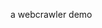 
a webcrawler demo

<!-- # Intro
- project name: bilibili data
- description: I offer bilibili data as service, anyone can use it to do their own analysis

## status
- spec done, working in progress (2023-04-17)

# Examples
![placeholder](https://d2ekywz288hemq.cloudfront.net/im/bilibili_data_placeholder.png)

# Basic usage
```bash
# check current overview service status
curl https://bilibili.gkxk2.link
```

- capacity:
	- return full data of given user
	- return full data of given disscussion area (bv号/cv号/动态号)
	- return full data of given channel (tag/番剧)
	- return full data of given search word


# Links
- [turorial](https://github.com/gkxk/bilibili_data/blob/main/docs/tutorial.md)
- [api](https://github.com/gkxk/bilibili_data/blob/main/docs/api.md)
- [contribute](https://github.com/gkxk/bilibili_data/blob/main/docs/contribute.md) -->

